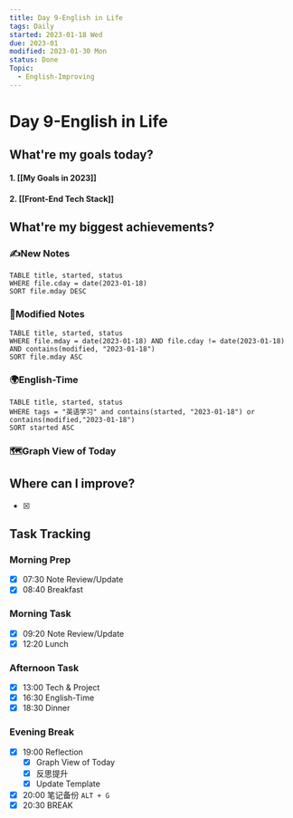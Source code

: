 ```yaml
---
title: Day 9-English in Life
tags: Daily
started: 2023-01-18 Wed
due: 2023-01
modified: 2023-01-30 Mon
status: Done
Topic:
  - English-Improving
---
```

# Day 9-English in Life
## What're my goals today?
#### 1. [[My Goals in 2023]]
#### 2. [[Front-End Tech Stack]]

## What're my biggest achievements?
### ✍️New Notes

```dataview
TABLE title, started, status
WHERE file.cday = date(2023-01-18)
SORT file.mday DESC
```

### 📝Modified Notes

```dataview
TABLE title, started, status
WHERE file.mday = date(2023-01-18) AND file.cday != date(2023-01-18) AND contains(modified, "2023-01-18")
SORT file.mday ASC
```

### 🌍English-Time

```dataview
TABLE title, started, status
WHERE tags = "英语学习" and contains(started, "2023-01-18") or contains(modified,"2023-01-18") 
SORT started ASC
```

### 🗺️Graph View of Today

## Where can I improve?
- [x] 

## Task Tracking
### Morning Prep
- [x] 07:30 Note Review/Update
- [x] 08:40 Breakfast
### Morning Task
- [x] 09:20 Note Review/Update
- [x] 12:20 Lunch
### Afternoon Task
- [x] 13:00 Tech & Project
- [x] 16:30 English-Time
- [x] 18:30 Dinner
### Evening Break
- [x] 19:00 Reflection
	- [x] Graph View of Today
	- [x] 反思提升
	- [x] Update Template 
- [x] 20:00 笔记备份 `ALT + G`
- [x] 20:30 BREAK